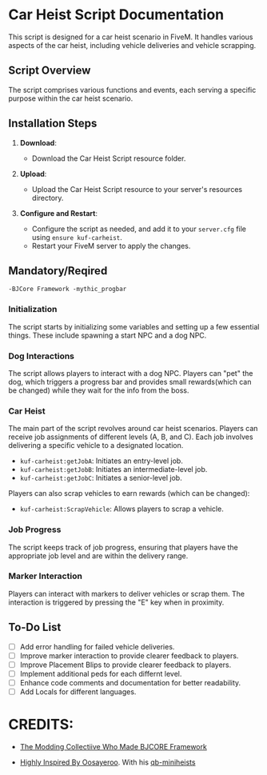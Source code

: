 # Car Heist Script Documentation

This script is designed for a car heist scenario in FiveM. It handles various aspects of the car heist, including vehicle deliveries  and vehicle scrapping.

## Script Overview

The script comprises various functions and events, each serving a specific purpose within the car heist scenario.
## Installation Steps

1. **Download**:
   - Download the Car Heist Script resource folder.

2. **Upload**:
   - Upload the Car Heist Script resource to your server's resources directory.

3. **Configure and Restart**:
   - Configure the script as needed, and add it to your `server.cfg` file using `ensure kuf-carheist`.
   - Restart your FiveM server to apply the changes.

## Mandatory/Reqired
`-BJCore Framework
-mythic_progbar`

### Initialization

The script starts by initializing some variables and setting up a few essential things. These include spawning a start NPC and a dog NPC.

### Dog Interactions

The script allows players to interact with a dog NPC. Players can "pet" the dog, which triggers a progress bar and provides small rewards(which can be changed) while they wait for the info from the boss.

### Car Heist

The main part of the script revolves around car heist scenarios. Players can receive job assignments of different levels (A, B, and C). Each job involves delivering a specific vehicle to a designated location.

- `kuf-carheist:getJobA`: Initiates an entry-level job.
- `kuf-carheist:getJobB`: Initiates an intermediate-level job.
- `kuf-carheist:getJobC`: Initiates a senior-level job.

Players can also scrap vehicles to earn rewards (which can be changed):

- `kuf-carheist:ScrapVehicle`: Allows players to scrap a vehicle.

### Job Progress

The script keeps track of job progress, ensuring that players have the appropriate job level and are within the delivery range.

### Marker Interaction

Players can interact with markers to deliver vehicles or scrap them. The interaction is triggered by pressing the "E" key when in proximity.

## To-Do List

- [ ] Add error handling for failed vehicle deliveries.
- [ ] Improve marker interaction to provide clearer feedback to players.
- [ ] Improve Placement Blips to provide clearer feedback to players.
- [ ] Implement additional peds for each differnt level.
- [ ] Enhance code comments and documentation for better readability.
- [ ] Add Locals for different languages.

# CREDITS:
- [The Modding Collectiive Who Made BJCORE Framework](https://themoddingcollective.com/)
  
- [Highly Inspired By Oosayeroo](https://github.com/oosayeroo). With his [qb-miniheists](https://github.com/oosayeroo/qb-miniheists)

